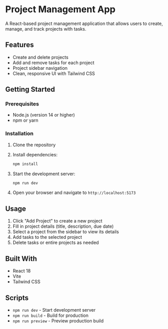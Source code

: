 # Project Management App

A React-based project management application that allows users to create, manage, and track projects with tasks.

## Features

- Create and delete projects
- Add and remove tasks for each project
- Project sidebar navigation
- Clean, responsive UI with Tailwind CSS

## Getting Started

### Prerequisites

- Node.js (version 14 or higher)
- npm or yarn

### Installation

1. Clone the repository
2. Install dependencies:
   ```bash
   npm install
   ```

3. Start the development server:
   ```bash
   npm run dev
   ```

4. Open your browser and navigate to `http://localhost:5173`

## Usage

1. Click "Add Project" to create a new project
2. Fill in project details (title, description, due date)
3. Select a project from the sidebar to view its details
4. Add tasks to the selected project
5. Delete tasks or entire projects as needed

## Built With

- React 18
- Vite
- Tailwind CSS

## Scripts

- `npm run dev` - Start development server
- `npm run build` - Build for production
- `npm run preview` - Preview production build